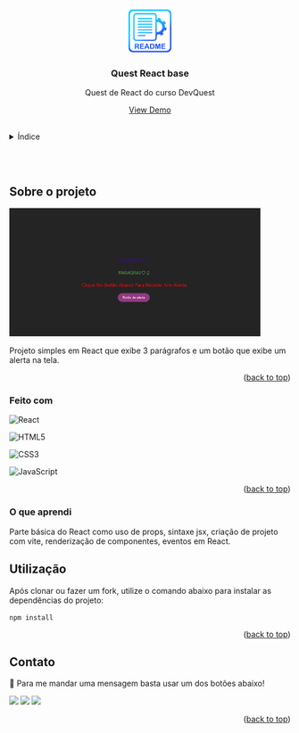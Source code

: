 <a name="readme-top"></a>

<br />
<div align="center">
  <a href="https://github.com/github_username/react-base-quest">
    <img src="./src/readme/logo.png" alt="Logo" width="80" height="80">
  </a>

<h3 align="center">Quest React base</h3>

  <p align="center">
    Quest de React do curso DevQuest
  </p>
  
  <a href="https://github.com/edilan-ribeiro/react-base-quest">View Demo</a>
</div>

<br>

<details>
  <summary>Índice</summary>
  <ol>
    <li>
      <a href="#sobre-o-projeto">Sobre o projeto</a>
      <ul>
        <li><a href="#feito-com">Feito com</a></li>
        <li><a href="#o-que-aprendi">O que aprendi</a></li>
        </ul>
    </li>
    <li><a href="#utilização">Utilização</a></li>
    <li><a href="#contato">Contato</a></li>
  </ol>
</details>

<br><br>
## Sobre o projeto

<img src="./src/readme/desktop.png" alt="Result page" width="450" height="230">

Projeto simples em React que exibe 3 parágrafos e um botão que exibe um alerta na tela.

<p align="right">(<a href="#readme-top">back to top</a>)</p>



### Feito com

![React](https://img.shields.io/badge/react-%2320232a.svg?style=for-the-badge&logo=react&logoColor=%2361DAFB)

![HTML5](https://img.shields.io/badge/HTML5%20-%23E34F26.svg?style=for-the-badge&logo=html5&logoColor=white)

![CSS3](https://img.shields.io/badge/CSS%20-%231572B6.svg?style=for-the-badge&logo=css3&logoColor=white)

![JavaScript](https://img.shields.io/badge/JavaScript%20-%23F7DF1E.svg?style=for-the-badge&logo=javascript&logoColor=black)



<p align="right">(<a href="#readme-top">back to top</a>)</p>


### O que aprendi

Parte básica do React como uso de props, sintaxe jsx, criação de projeto com vite, renderização de componentes, eventos em React.

## Utilização

Após clonar ou fazer um fork, utilize o comando abaixo para instalar as dependências do projeto:

```shell
npm install
```


<p align="right">(<a href="#readme-top">back to top</a>)</p>

## Contato

💌 Para me mandar uma mensagem basta usar um dos botões abaixo!<br>

  <a href = "mailto:edilanbusiness@gmail.com" target="_blank"><img src="https://img.shields.io/badge/-gmail-333333?style=flat&logo=gmail&logoColor=EA4335" height="25"></a>
  <a href="https://www.linkedin.com/in/edilan-ribeiro-santos" target="_blank"><img src="https://img.shields.io/badge/-linkedin-333333?style=flat&logo=linkedin&logoColor=0A66C2" height="25"></a> 
  <a href="https://whatsa.me/5561983769634/?t=Ol%C3%A1,%20vim%20atrav%C3%A9s%20do%20seu%20GitHub!" target="_blank">
  <img src="https://img.shields.io/badge/-whatsapp-333333?style=flat&logo=whatsapp&logoColor=25D366" height="25"></a>



<p align="right">(<a href="#readme-top">back to top</a>)</p>